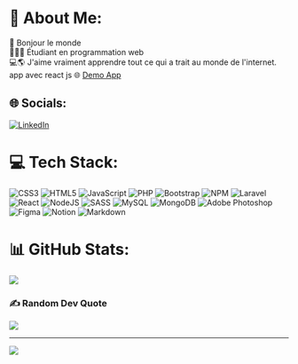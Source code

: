 # 💫 About Me:
👋     Bonjour le monde<br>🙋🏻‍♂️     Étudiant en programmation web<br>💻🌎 J'aime vraiment apprendre tout ce qui a trait au monde de l'internet.
 app avec react js
 🌐 [Demo App ](https://rosember10.github.io/pokedexReactAPI/)


## 🌐 Socials:
[![LinkedIn](https://img.shields.io/badge/LinkedIn-%230077B5.svg?logo=linkedin&logoColor=white)](https://linkedin.com/in/rosembergl) 

# 💻 Tech Stack:
![CSS3](https://img.shields.io/badge/css3-%231572B6.svg?style=flat-square&logo=css3&logoColor=white) ![HTML5](https://img.shields.io/badge/html5-%23E34F26.svg?style=flat-square&logo=html5&logoColor=white) ![JavaScript](https://img.shields.io/badge/javascript-%23323330.svg?style=flat-square&logo=javascript&logoColor=%23F7DF1E) ![PHP](https://img.shields.io/badge/php-%23777BB4.svg?style=flat-square&logo=php&logoColor=white)   ![Bootstrap](https://img.shields.io/badge/bootstrap-%23563D7C.svg?style=flat-square&logo=bootstrap&logoColor=white) ![NPM](https://img.shields.io/badge/NPM-%23000000.svg?style=flat-square&logo=npm&logoColor=white) ![Laravel](https://img.shields.io/badge/laravel-%23FF2D20.svg?style=flat-square&logo=laravel&logoColor=white)![React](https://img.shields.io/badge/react-%2320232a.svg?style=for-the-badge&logo=react&logoColor=%2361DAFB) ![NodeJS](https://img.shields.io/badge/node.js-6DA55F?style=flat-square&logo=node.js&logoColor=white) ![SASS](https://img.shields.io/badge/SASS-hotpink.svg?style=flat-square&logo=SASS&logoColor=white)  ![MySQL](https://img.shields.io/badge/mysql-%2300f.svg?style=flat-square&logo=mysql&logoColor=white) ![MongoDB](https://img.shields.io/badge/MongoDB-%234ea94b.svg?style=flat-square&logo=mongodb&logoColor=white) ![Adobe Photoshop](https://img.shields.io/badge/adobephotoshop-%2331A8FF.svg?style=flat-square&logo=adobephotoshop&logoColor=white) 	![Figma](https://img.shields.io/badge/figma-%23F24E1E.svg?style=flat-square&logo=figma&logoColor=white) ![Notion](https://img.shields.io/badge/Notion-%23000000.svg?style=flat-square&logo=notion&logoColor=white) ![Markdown](https://img.shields.io/badge/markdown-%23000000.svg?style=flat-square&logo=markdown&logoColor=white)

# 📊 GitHub Stats:
![](https://github-readme-stats.vercel.app/api/top-langs/?username=Rosember10&theme=default&hide_border=true&include_all_commits=true&count_private=true&layout=compact)

### ✍️ Random Dev Quote
![](https://quotes-github-readme.vercel.app/api?type=horizontal&theme=light)

---
[![](https://visitcount.itsvg.in/api?id=Rosember10&icon=2&color=8)](https://visitcount.itsvg.in)

<!-- Proudly created with GPRM ( https://gprm.itsvg.in ) -->
